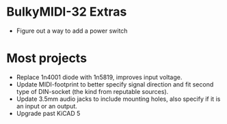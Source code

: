 # BulkyMIDI-32 Extras
- Figure out a way to add a power switch

# Most projects
- Replace 1n4001 diode with 1n5819, improves input voltage.
- Update MIDI-footprint to better specify signal direction and fit second type of DIN-socket (the kind from reputable sources).
- Update 3.5mm audio jacks to include mounting holes, also specify if it is an input or an output.
- Upgrade past KiCAD 5